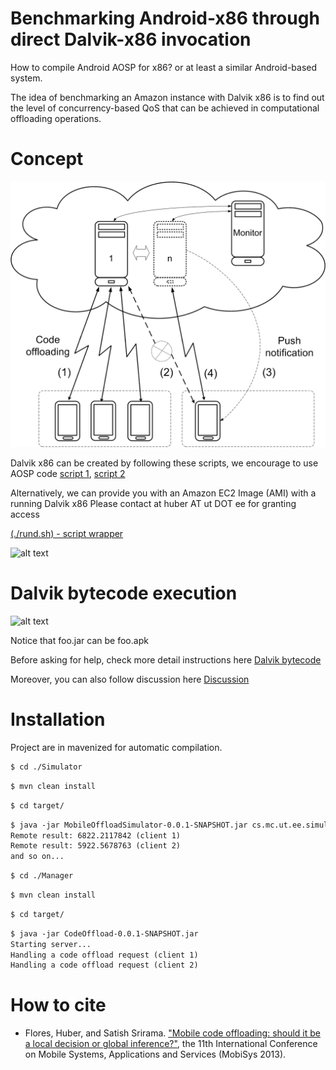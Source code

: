 Benchmarking Android-x86 through direct Dalvik-x86 invocation
======================

How to compile Android AOSP for x86? or at least a similar Android-based system.

The idea of benchmarking an Amazon instance with Dalvik x86 is to find out the level of concurrency-based QoS that can be achieved in computational offloading operations. 


Concept
==========


![alt text](https://raw.githubusercontent.com/huberflores/BenchmarkingAndroidx86/master/CodeOffloadingMultiTenancy.png "Multi-tenancy Code Offloading")



Dalvik x86 can be created by following these scripts, we encourage to use AOSP code [script 1](https://gist.github.com/huberflores/4687766), [script 2](https://gist.github.com/huberflores/4714824)

Alternatively, we can provide you with an Amazon EC2 Image (AMI) with a running Dalvik x86
Please contact at huber AT ut DOT ee for granting access


[(./rund.sh) - script wrapper](https://gist.github.com/huberflores/9444950) 


![alt text](https://raw.githubusercontent.com/huberflores/BenchmarkingAndroidx86/master/Dalvik-x86.png "Android x86, Dalvik interface")


Dalvik bytecode execution
=========================


![alt text](https://raw.githubusercontent.com/huberflores/BenchmarkingAndroidx86/master/Dalvik-x86-example.png "Android x86, Dalvik bytecode example")


Notice that foo.jar can be foo.apk


Before asking for help, check more detail instructions here [Dalvik bytecode](https://gist.github.com/huberflores/9886339)

Moreover, you can also follow discussion here [Discussion](http://stackoverflow.com/questions/22579661/is-it-possible-to-get-an-estimation-of-the-number-of-instructions-executed-by-da)


Installation
===========

Project are in mavenized for automatic compilation.


```xml
$ cd ./Simulator
````

```xml
$ mvn clean install
````

```xml
$ cd target/
````

```xml
$ java -jar MobileOffloadSimulator-0.0.1-SNAPSHOT.jar cs.mc.ut.ee.simulator.Controller
Remote result: 6822.2117842 (client 1)
Remote result: 5922.5678763 (client 2)
and so on...

````

```xml
$ cd ./Manager
````

```xml
$ mvn clean install
````

```xml
$ cd target/
````

```xml
$ java -jar CodeOffload-0.0.1-SNAPSHOT.jar
Starting server...
Handling a code offload request (client 1)
Handling a code offload request (client 2)
````




How to cite
===========

- Flores, Huber, and Satish Srirama. ["Mobile code offloading: should it be a local decision or global inference?"](http://dl.acm.org/citation.cfm?id=2465722), the 11th International Conference on Mobile Systems, Applications and Services (MobiSys 2013).


